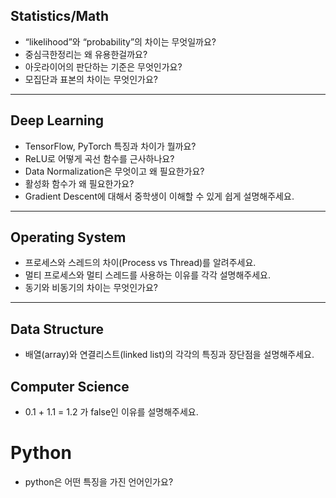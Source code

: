## Statistics/Math
- “likelihood”와 “probability”의 차이는 무엇일까요?
-  중심극한정리는 왜 유용한걸까요?
-  아웃라이어의 판단하는 기준은 무엇인가요?
-  모집단과 표본의 차이는 무엇인가요?
---

## Deep Learning
- TensorFlow, PyTorch 특징과 차이가 뭘까요?
- ReLU로 어떻게 곡선 함수를 근사하나요?
- Data Normalization은 무엇이고 왜 필요한가요?
- 활성화 함수가 왜 필요한가요?
- Gradient Descent에 대해서 중학생이 이해할 수 있게 쉽게 설명해주세요.
---

## Operating System
- 프로세스와 스레드의 차이(Process vs Thread)를 알려주세요.
- 멀티 프로세스와 멀티 스레드를 사용하는 이유를 각각 설명해주세요.
- 동기와 비동기의 차이는 무엇인가요?
---

## Data Structure
- 배열(array)와 연결리스트(linked list)의 각각의 특징과 장단점을 설명해주세요.

## Computer Science
- 0.1 + 1.1 = 1.2 가 false인 이유를 설명해주세요. 

# Python
- python은 어떤 특징을 가진 언어인가요?
